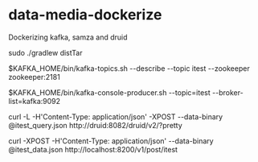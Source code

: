 # data-media-dockerize
Dockerizing kafka, samza and druid

sudo ./gradlew distTar

$KAFKA_HOME/bin/kafka-topics.sh --describe --topic itest --zookeeper zookeeper:2181

$KAFKA_HOME/bin/kafka-console-producer.sh --topic=itest --broker-list=kafka:9092

curl -L -H'Content-Type: application/json' -XPOST --data-binary @itest_query.json http://druid:8082/druid/v2/?pretty

curl -XPOST -H'Content-Type: application/json' --data-binary @itest_data.json http://localhost:8200/v1/post/itest
